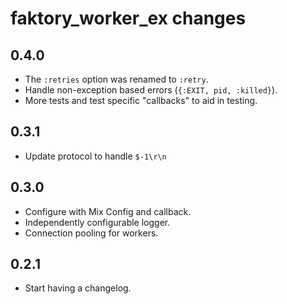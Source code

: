 # faktory_worker_ex changes

0.4.0
-----------
* The `:retries` option was renamed to `:retry`.
* Handle non-exception based errors (`{:EXIT, pid, :killed}`).
* More tests and test specific "callbacks" to aid in testing.

0.3.1
-----------
* Update protocol to handle `$-1\r\n`

0.3.0
-----------
* Configure with Mix Config and callback.
* Independently configurable logger.
* Connection pooling for workers.

0.2.1
-----------
* Start having a changelog.
